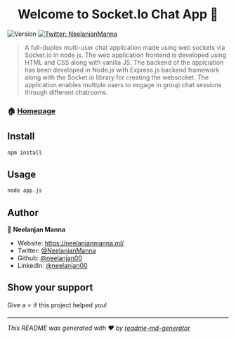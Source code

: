 <h1 align="center">Welcome to Socket.Io Chat App 👋</h1>
<p>
  <img alt="Version" src="https://img.shields.io/badge/version-1.0-blue.svg?cacheSeconds=2592000" />
  <a href="https://twitter.com/NeelanjanManna" target="_blank">
    <img alt="Twitter: NeelanjanManna" src="https://img.shields.io/twitter/follow/NeelanjanManna.svg?style=social" />
  </a>
</p>

> A full-duplex multi-user chat application made using web sockets via Socket.io in node js. The web application frontend is developed using HTML and CSS along with vanilla JS. The backend of the applciation has been developed in Node.js with Express.js backend framework along with the Socket.io library for creating the websocket. The application enables multiple users to engage in group chat sessions through different chatrooms.

### 🏠 [Homepage](https://github.com/neelanjan00/Socket.Io-Chat-Application)

## Install

```sh
npm install
```

## Usage

```sh
node app.js
```

## Author

👤 **Neelanjan Manna**

* Website: https://neelanjanmanna.ml/
* Twitter: [@NeelanjanManna](https://twitter.com/NeelanjanManna)
* Github: [@neelanjan00](https://github.com/neelanjan00)
* LinkedIn: [@neelanjan00](https://linkedin.com/in/neelanjan00)

## Show your support

Give a ⭐️ if this project helped you!

***
_This README was generated with ❤️ by [readme-md-generator](https://github.com/kefranabg/readme-md-generator)_
